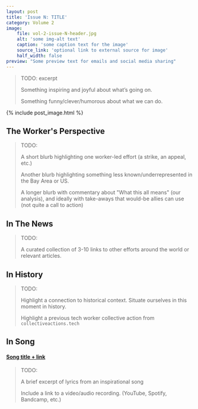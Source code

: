 ```yaml
---
layout: post
title: 'Issue N: TITLE'
category: Volume 2
image:
    file: vol-2-issue-N-header.jpg
    alt: 'some img-alt text'
    caption: 'some caption text for the image'
    source_link: 'optional link to external source for image'
    half_width: false
preview: "Some preview text for emails and social media sharing"
---
```


> TODO: excerpt
>
> Something inspiring and joyful about what’s going on.
>
> Something funny/clever/humorous about what we can do.

<!--excerpt-->

{% include post_image.html %}

## The Worker's Perspective

> TODO:
>
> A short blurb highlighting one worker-led effort (a strike, an appeal, etc.)
>
> Another blurb highlighting something less known/underrepresented in the Bay Area or US.
>
> A longer blurb with commentary about "What this all means" (our analysis),
> and ideally with take-aways that would-be allies can use (not quite a call to action)

## In The News

> TODO:
>
> A curated collection of 3-10 links to other efforts around the world or relevant articles.

## In History

> TODO:
>
> Highlight a connection to historical context. Situate ourselves in this moment in history.
>
> Highlight a previous tech worker collective action from `collectiveactions.tech`

## In Song

#### [Song title + link]()

> TODO:
>
> A brief excerpt of lyrics from an inspirational song
>
> Include a link to a video/audio recording. (YouTube, Spotify, Bandcamp, etc.)
